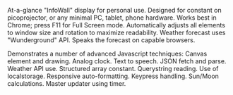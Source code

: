 At-a-glance "InfoWall" display for personal use.
Designed for constant on picoprojector, or any minimal PC, tablet, phone hardware.  Works best in Chrome; press F11 for Full Screen mode.
Automatically adjusts all elements to window size and rotation to maximize readability.
Weather forecast uses "Wunderground" API.  Speaks the forecast on capable browsers.

Demonstrates a number of advanced Javascript techniques:
  Canvas element and drawing.  Analog clock.
  Text to speech.  JSON fetch and parse.  Weather API use.
  Structured array constant.  Querystring reading.  Use of localstorage.
  Responsive auto-formatting.  Keypress handling.
  Sun/Moon calculations.  Master updater using timer.
